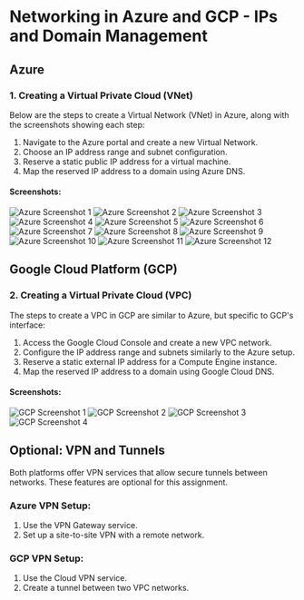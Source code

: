 
# Networking in Azure and GCP - IPs and Domain Management

## Azure

### 1. Creating a Virtual Private Cloud (VNet)
Below are the steps to create a Virtual Network (VNet) in Azure, along with the screenshots showing each step:

1. Navigate to the Azure portal and create a new Virtual Network.
2. Choose an IP address range and subnet configuration.
3. Reserve a static public IP address for a virtual machine.
4. Map the reserved IP address to a domain using Azure DNS.

#### Screenshots:
![Azure Screenshot 1](./screenshots/1.png)
![Azure Screenshot 2](./screenshots/2.png)
![Azure Screenshot 3](./screenshots/3.png)
![Azure Screenshot 4](./screenshots/4.png)
![Azure Screenshot 5](./screenshots/5.png)
![Azure Screenshot 6](./screenshots/6.png)
![Azure Screenshot 7](./screenshots/7.png)
![Azure Screenshot 8](./screenshots/8.png)
![Azure Screenshot 9](./screenshots/9.png)
![Azure Screenshot 10](./screenshots/10.png)
![Azure Screenshot 11](./screenshots/11.png)
![Azure Screenshot 12](./screenshots/12.png)

## Google Cloud Platform (GCP)

### 2. Creating a Virtual Private Cloud (VPC)
The steps to create a VPC in GCP are similar to Azure, but specific to GCP's interface:

1. Access the Google Cloud Console and create a new VPC network.
2. Configure the IP address range and subnets similarly to the Azure setup.
3. Reserve a static external IP address for a Compute Engine instance.
4. Map the reserved IP address to a domain using Google Cloud DNS.

#### Screenshots:
![GCP Screenshot 1](./screenshots/13.png)
![GCP Screenshot 2](./screenshots/14.png)
![GCP Screenshot 3](./screenshots/15.png)
![GCP Screenshot 4](./screenshots/16.png)

## Optional: VPN and Tunnels
Both platforms offer VPN services that allow secure tunnels between networks. These features are optional for this assignment.

### Azure VPN Setup:
1. Use the VPN Gateway service.
2. Set up a site-to-site VPN with a remote network.

### GCP VPN Setup:
1. Use the Cloud VPN service.
2. Create a tunnel between two VPC networks.
